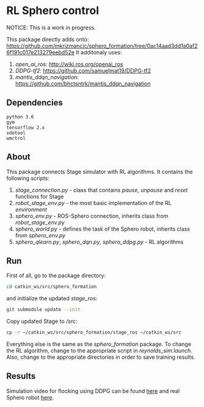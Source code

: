 # RL Sphero control
NOTICE: This is a work in progress.

This package directly adds onto: https://github.com/mkrizmancic/sphero_formation/tree/0ac14aad3dd1a0af26f191c017e213279eebd52e
It additonaly uses: 
1. _open\_ai\_ros_: http://wiki.ros.org/openai_ros
1. _DDPG-tf2_: https://github.com/samuelmat19/DDPG-tf2
1. _mantis\_ddqn\_navigation_: https://github.com/bhctsntrk/mantis_ddqn_navigation

## Dependencies
```
python 3.6
gym
tensorflow 2.x
xdotool
wmctrol
```

## About
This package connects Stage simulator with RL algorithms. It contains the following scripts:
1. _stage\_connection.py_ - class that contains _pause, unpause_ and _reset_ functions for Stage
1. _robot\_stage\_env.py_ - the most basic implementation of the RL _environment_
1. _sphero\_env.py_ - ROS-Sphero connection, inherits class from _robot\_stage\_env.py_
1. _sphero\_world.py_ - defines the task of the Sphero robot, inherits class from _sphero\_env.py_
1. _sphero\_qlearn.py_, _sphero\_dqn.py_, _sphero\_ddpg.py_ - RL algorithms

## Run
First of all, go to the package directory:
```bash
cd catkin_ws/src/sphero_formation
```
and initialize the updated _stage\_ros_:
```bash
git submodule update --init
```
Copy updated Stage to _/src_:
```bash
cp -r ~/catkin_ws/src/sphero_formation/stage_ros ~/catkin_ws/src
```
Everything else is the same as the _sphero\_formation_ package.
To change the RL algorithm, change to the appropriate script in _reynolds\_sim.launch_.
Also, change to the appropriate directories in order to save training results.

## Results

Simulation video for flocking using DDPG can be found [here](https://youtu.be/fip2qKlP3mo) and real Sphero robot [here](https://youtu.be/3JLKjcI3qBI).
